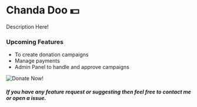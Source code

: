 # Chanda Doo 💵
Description Here!

### Upcoming Features
- To create donation campaigns
- Manage payments
- Admin Panel to handle and approve campaigns

![Donate Now!](https://giphy.com/embed/AhybFaCO24cRuOBiln)


##### If you have any feature request or suggesting then feel free to contact me or open a issue.



